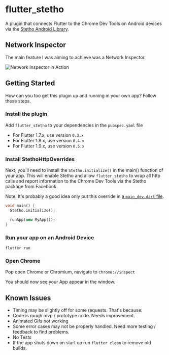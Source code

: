 # flutter_stetho

A plugin that connects Flutter to the Chrome Dev Tools on Android devices via the [Stetho Android Library](http://facebook.github.io/stetho/).

## Network Inspector

The main feature I was aiming to achieve was a Network Inspector. 

<img src="https://github.com/brianegan/flutter_stetho/raw/master/assets/network_inspector.gif" alt="Network Inspector in Action">

## Getting Started

How can you too get this plugin up and running in your own app? Follow these steps.

### Install the plugin  

Add `flutter_stetho` to your dependencies in the `pubspec.yaml` file

  - For Flutter 1.7.x, use version `0.3.x`
  - For Flutter 1.8.x, use version `0.4.x`
  - For Flutter 1.9.x, use version `0.5.x`

### Install StethoHttpOverrides

Next, you'll need to install the `Stetho.initialize()` in the main() function of your app. This will enable Stetho and allow `flutter_stetho` to wrap all http calls and report information to the Chrome Dev Tools via the Stetho package from Facebook.

Note: It's probably a good idea only put this override in [a `main_dev.dart` file](https://flutter.rocks/2018/03/02/separating-build-environments-part-one/). 

```dart
void main() {
  Stetho.initialize();

  runApp(new MyApp());
}
```

### Run your app on an Android Device

`flutter run`

### Open Chrome

Pop open Chrome or Chromium, navigate to `chrome://inspect`

You should now see your App appear in the window.

## Known Issues

  * Timing may be slightly off for some requests. That's because:
  * Code is rough mvp / prototype code. Needs improvement.
  * Animated Gifs not working
  * Some error cases may not be properly handled. Need more testing / feedback to find problems.
  * No Tests
  * If the app shuts down on start up run `flutter clean` to remove old builds.
